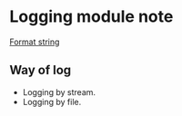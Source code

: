 # Logging module note

[Format string](https://docs.python.org/3/library/logging.html#formatter-objects)

## Way of log

- Logging by stream.
- Logging by file.
